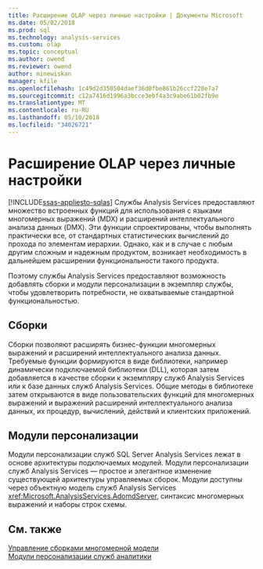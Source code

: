 ```yaml
---
title: Расширение OLAP через личные настройки | Документы Microsoft
ms.date: 05/02/2018
ms.prod: sql
ms.technology: analysis-services
ms.custom: olap
ms.topic: conceptual
ms.author: owend
ms.reviewer: owend
author: minewiskan
manager: kfile
ms.openlocfilehash: 1c49d2d350504daef36d0fbe861b26ccf220e7a7
ms.sourcegitcommit: c12a7416d1996a3bcce3ebf4a3c9abe61b02fb9e
ms.translationtype: MT
ms.contentlocale: ru-RU
ms.lasthandoff: 05/10/2018
ms.locfileid: "34026721"
---
```

# <a name="extending-olap-through-personalizations"></a>Расширение OLAP через личные настройки
[!INCLUDE[ssas-appliesto-sqlas](../../../includes/ssas-appliesto-sqlas.md)]
  Службы Analysis Services предоставляют множество встроенных функций для использования с языками многомерных выражений (MDX) и расширений интеллектуального анализа данных (DMX). Эти функции спроектированы, чтобы выполнять практически все, от стандартных статистических вычислений до прохода по элементам иерархии. Однако, как и в случае с любым другим сложным и надежным продуктом, возникает необходимость в дальнейшем расширении функциональности такого продукта.  
  
 Поэтому службы Analysis Services предоставляют возможность добавлять сборки и модули персонализации в экземпляр службы, чтобы удовлетворить потребности, не охватываемые стандартной функциональностью.  
  
## <a name="assemblies"></a>Сборки  
 Сборки позволяют расширять бизнес-функции многомерных выражений и расширений интеллектуального анализа данных. Требуемые функции формируются в виде библиотеки, например динамически подключаемой библиотеки (DLL), которая затем добавляется в качестве сборки к экземпляру служб Analysis Services или к базе данных служб Analysis Services. Общие методы в библиотеке затем открываются в виде пользовательских функций для многомерных выражений и выражений расширений интеллектуального анализа данных, их процедур, вычислений, действий и клиентских приложений.  
  
## <a name="personalized-extensions"></a>Модули персонализации  
 Модули персонализации служб SQL Server Analysis Services лежат в основе архитектуры подключаемых модулей. Модули персонализации служб Analysis Services — простое и элегантное изменение существующей архитектуры управляемых сборок. Модули доступны через объектную модель служб Analysis Services <xref:Microsoft.AnalysisServices.AdomdServer>, синтаксис многомерных выражений и наборы строк схемы.  
  
## <a name="see-also"></a>См. также  
 [Управление сборками многомерной модели](../../../analysis-services/multidimensional-models/multidimensional-model-assemblies-management.md)   
 [Модули персонализации служб аналитики](../../../analysis-services/multidimensional-models/extending-olap/analysis-services-personalization-extensions.md)  
  
  
